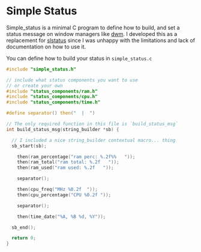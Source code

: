 # Simple Status
Simple_status is a minimal C program to define how to build, and set a status message on window managers like [dwm](https://dwm.suckless.org/).
I developed this as a replacement for [slstatus](https://tools.suckless.org/slstatus/) since I was unhappy with the limitations and lack of documentation on how to use it.

You can define how to build your status in `simple_status.c`
```c title:simple_status.c
#include "simple_status.h"

// include what status components you want to use
// or create your own
#include "status_components/ram.h"
#include "status_components/cpu.h"
#include "status_components/time.h"

#define separator() then("  |  ")

// The only required function in this file is `build_status_msg`
int build_status_msg(string_builder *sb) {

  // I included a nice string_builder contextual macro... thing
  sb_start(sb);

    then(ram_percentage("ram perc: %.2f%%   "));
    then(ram_total("ram total: %.2f   "));
    then(ram_used("ram used: %.2f   "));

    separator();

    then(cpu_freq("MHz %0.2f  "));
    then(cpu_percentage("CPU %0.2f "));

    separator();

    then(time_date("%A, %B %d, %Y"));

  sb_end();

  return 0;
}
```

